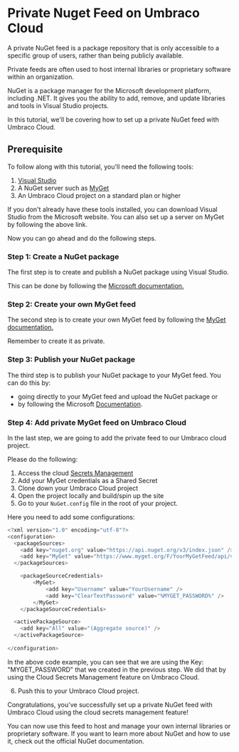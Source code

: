 # Private Nuget Feed on Umbraco Cloud

A private NuGet feed is a package repository that is only accessible to a specific group of users, rather than being publicly available.

Private feeds are often used to host internal libraries or proprietary software within an organization.

NuGet is a package manager for the Microsoft development platform, including .NET. It gives you the ability to add, remove, and update libraries and tools in Visual Studio projects.

In this tutorial, we'll be covering how to set up a private NuGet feed with Umbraco Cloud.

## Prerequisite

To follow along with this tutorial, you'll need the following tools:

1. [Visual Studio](https://visualstudio.microsoft.com/downloads/)
2. A NuGet server such as [MyGet](https://www.myget.org/)
3. An Umbraco Cloud project on a standard plan or higher

If you don't already have these tools installed, you can download Visual Studio from the Microsoft website. You can also set up a server on MyGet by following the above link.

Now you can go ahead and do the following steps.

### Step 1: Create a NuGet package

The first step is to create and publish a NuGet package using Visual Studio.

This can be done by following the [Microsoft documentation.](https://learn.microsoft.com/en-us/nuget/quickstart/create-and-publish-a-package-using-visual-studio?tabs=netcore-cli)

### Step 2: Create your own MyGet feed

The second step is to create your own MyGet feed by following the [MyGet documentation.](https://docs.myget.org/docs/walkthrough/getting-started-with-nuget)

Remember to create it as private.

### Step 3: Publish your NuGet package

The third step is to publish your NuGet package to your MyGet feed. You can do this by:

* going directly to your MyGet feed and upload the NuGet package or
* by following the Microsoft [Documentation](https://docs.microsoft.com/en-us/nuget/quickstart/create-and-publish-a-package-using-visual-studio?tabs=netcore-cli#publish-with-the-dotnet-cli-or%EF%BF%BDnugetexe-cli).

### Step 4: Add private MyGet feed on Umbraco Cloud

In the last step, we are going to add the private feed to our Umbraco cloud project.

Please do the following:

1. Access the cloud [Secrets Management](https://docs.umbraco.com/umbraco-cloud/set-up/project-settings/secrets-management)
2. Add your MyGet credentials as a Shared Secret
3. Clone down your Umbraco Cloud project
4. Open the project locally and build/spin up the site
5. Go to your `NuGet.config` file in the root of your project.

Here you need to add some configurations:

```csharp
<?xml version="1.0" encoding="utf-8"?>
<configuration>
  <packageSources>
    <add key="nuget.org" value="https://api.nuget.org/v3/index.json" />
	<add key="MyGet" value="https://www.myget.org/F/YourMyGetFeed/api/v3/index.json" />
  </packageSources>

	<packageSourceCredentials>
		<MyGet>
			<add key="Username" value="YourUsername" />
			<add key="ClearTextPassword" value="%MYGET_PASSWORD%" />
		</MyGet>
	</packageSourceCredentials>

  <activePackageSource>
    <add key="All" value="(Aggregate source)" />
  </activePackageSource>
  
</configuration>
```

In the above code example, you can see that we are using the Key: "MYGET\_PASSWORD" that we created in the previous step. We did that by using the Cloud Secrets Management feature on Umbraco Cloud.

6. Push this to your Umbraco Cloud project.

Congratulations, you've successfully set up a private NuGet feed with Umbraco Cloud using the cloud secrets management feature!

You can now use this feed to host and manage your own internal libraries or proprietary software. If you want to learn more about NuGet and how to use it, check out the official NuGet documentation.
